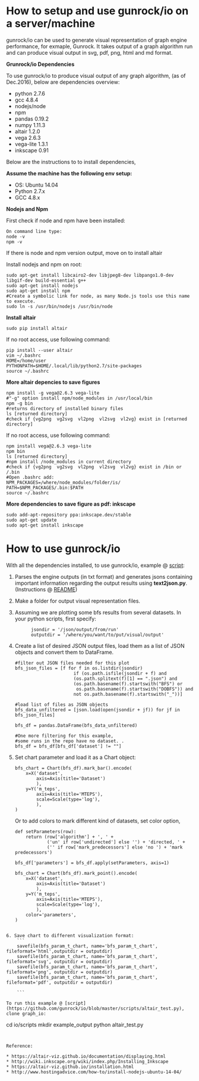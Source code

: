 How to setup and use gunrock/io on a server/machine
================

gunrock/io can be used to generate visual representation of graph engine performance, for exmaple, Gunrock. 
It takes output of a graph algorithm run and can produce visual output in svg, pdf, png, html and md format. 

**Grunrock/io Dependencies**

To use gunrock/io to produce visual output of any graph algorithm, (as of Dec.2016), below are dependencies overview:

* python 2.7.6
* gcc 4.8.4
* nodejs/node
* npm
* pandas 0.19.2
* numpy 1.11.3
* altair 1.2.0
* vega 2.6.3
* vega-lite 1.3.1
* inkscape 0.91


Below are the instructions to to install dependencies, 

**Assume the machine has the following env setup:**

* OS: Ubuntu 14.04 
* Python 2.7.x
* GCC 4.8.x

**Nodejs and Npm**

 First check if node and npm have been installed:

	On command line type:
	node -v
	npm -v
If there is node and npm version output, move on to install altair

Install nodejs and npm on root:

	sudo apt-get install libcairo2-dev libjpeg8-dev libpango1.0-dev libgif-dev build-essential g++
	sudo apt-get install nodejs
	sudo apt-get install npm
	#Create a symbolic link for node, as many Node.js tools use this name to execute.
	sudo ln -s /usr/bin/nodejs /usr/bin/node

**Install altair**

	sudo pip install altair

If no root access, use following command:

	pip install --user altair
	vim ~/.bashrc
	HOME=/home/user
	PYTHONPATH=$HOME/.local/lib/python2.7/site-packages
	source ~/.bashrc

**More altair depencies to save figures**

	npm install -g vega@2.6.3 vega-lite
	#"-g" option install npm/node_modules in /usr/local/bin
	npm -g bin
	#returns directory of installed binary files
	ls [returned directory]
    #check if {vg2png  vg2svg  vl2png  vl2svg  vl2vg} exist in [returned directory]


If no root access, use following command:

	npm install vega@2.6.3 vega-lite
	npm bin
	ls [returned directory]
	#npm install /node_modules in current directory
	#check if {vg2png  vg2svg  vl2png  vl2svg  vl2vg} exist in /bin or /.bin
	#Open .bashrc add: 
	NPM_PACKAGES=/where/node_modules/folder/is/
	PATH=$NPM_PACKAGES/.bin:$PATH
	source ~/.bashrc
	

**More dependencies to save figure as pdf: inkscape**

	sudo add-apt-repository ppa:inkscape.dev/stable
	sudo apt-get update
	sudo apt-get install inkscape

How to use gunrock/io
================

With all the dependencies installed, to use gunrock/io, example @ [script](https://github.com/gunrock/io/blob/master/scripts/altair_test.py):

1.  Parses the engine outputs (in txt format) and generates jsons containing important information regarding the output results using **text2json.py**. (Instructions @ [README](https://github.com/gunrock/io/blob/master/scripts/README.md))

2. Make a folder for output visual representation files. 

3. Assuming we are plotting some bfs results from several datasets. In your python scripts, first specify:
	```
	      jsondir = '/json/output/from/run'
	      outputdir = '/where/you/want/to/put/visual/output'
	```
4. Create a list of desired JSON output files, load them as a list of JSON objects and convert them to DataFrame.
	```
	#filter out JSON files needed for this plot
	bfs_json_files = [f for f in os.listdir(jsondir) 
	                      if (os.path.isfile(jsondir + f) and
	                      (os.path.splitext(f)[1] == ".json") and
	                      (os.path.basename(f).startswith("BFS") or
	                       os.path.basename(f).startswith("DOBFS")) and
	                      not os.path.basename(f).startswith("_"))]

	#load list of files as JSON objects
	bfs_data_unfiltered = [json.load(open(jsondir + jf)) for jf in bfs_json_files]

	bfs_df = pandas.DataFrame(bfs_data_unfiltered)

	#One more filtering for this example,
	#some runs in the repo have no dataset. .
	bfs_df = bfs_df[bfs_df['dataset'] != ""]
	```
5. Set chart parameter and load it as a Chart object:
	```
	bfs_chart = Chart(bfs_df).mark_bar().encode(
	    x=X('dataset',
	        axis=Axis(title='Dataset')
	        ),
	    y=Y('m_teps',
	        axis=Axis(title='MTEPS'),
	        scale=Scale(type='log'),
	        ),
	)

	```

	Or to add colors to mark different kind of datasets, set color option,
	```
	def setParameters(row):
	    return (row['algorithm'] + ', ' +
	            ('un' if row['undirected'] else '') + 'directed, ' +
	            ('' if row['mark_predecessors'] else 'no ') + 'mark predecessors')

	bfs_df['parameters'] = bfs_df.apply(setParameters, axis=1)

	bfs_chart = Chart(bfs_df).mark_point().encode(
	    x=X('dataset',
	        axis=Axis(title='Dataset')
	        ),
	    y=Y('m_teps',
	        axis=Axis(title='MTEPS'),
	        scale=Scale(type='log'),
	        ),
	    color='parameters',
	)
```

6. Save chart to different visualization format:
	```
	savefile(bfs_param_t_chart, name='bfs_param_t_chart', fileformat='html',outputdir = outputdir)
	savefile(bfs_param_t_chart, name='bfs_param_t_chart', fileformat='svg', outputdir = outputdir)
	savefile(bfs_param_t_chart, name='bfs_param_t_chart', fileformat='png', outputdir = outputdir)
	savefile(bfs_param_t_chart, name='bfs_param_t_chart', fileformat='pdf', outputdir = outputdir)

	```

To run this example @ [script](https://github.com/gunrock/io/blob/master/scripts/altair_test.py), clone graph_io:

```
cd io/scripts
mkdir example_output
python altair_test.py 
```


Reference:

* https://altair-viz.github.io/documentation/displaying.html
* http://wiki.inkscape.org/wiki/index.php/Installing_Inkscape
* https://altair-viz.github.io/installation.html
* http://www.hostingadvice.com/how-to/install-nodejs-ubuntu-14-04/

